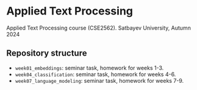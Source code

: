 # Applied Text Processing

Applied Text Processing course (CSE2562). Satbayev University, Autumn 2024

## Repository structure

- `week01_embeddings`: seminar task, homework for weeks 1-3.
- `week04_classification`: seminar task, homework for weeks 4-6.
- `week07_language_modeling`: seminar task, homework for weeks 7-9.
